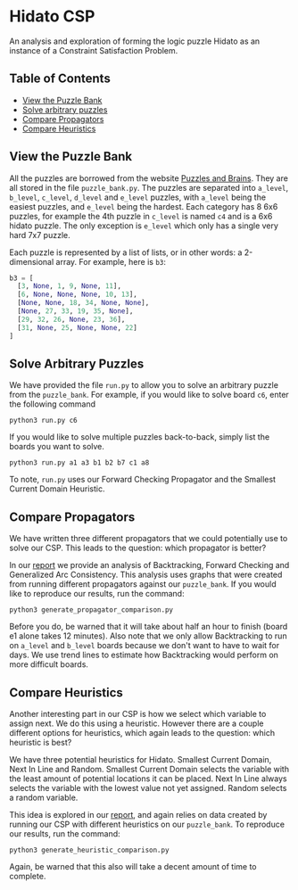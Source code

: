 # Hidato CSP

An analysis and exploration of forming the logic puzzle Hidato as an instance of a Constraint Satisfaction Problem.

## Table of Contents

- [View the Puzzle Bank](#view-the-puzzle-bank)
- [Solve arbitrary puzzles](#solve-arbitrary-puzzles)
- [Compare Propagators](#compare-propagators)
- [Compare Heuristics](#compare-heuristics)

## View the Puzzle Bank

All the puzzles are borrowed from the website [Puzzles and Brains](http://www.puzzlesandbrains.com/Hidatomain.php). They are all stored in the file `puzzle_bank.py`. The puzzles are separated into `a_level`, `b_level`, `c_level`, `d_level` and `e_level` puzzles, with `a_level` being the easiest puzzles, and `e_level` being the hardest. Each category has 8 6x6 puzzles, for example the 4th puzzle in `c_level` is named `c4` and is a 6x6 hidato puzzle. The only exception is `e_level` which only has a single very hard 7x7 puzzle.

Each puzzle is represented by a list of lists, or in other words: a 2-dimensional array. For example, here is `b3`:

```python
b3 = [
  [3, None, 1, 9, None, 11],
  [6, None, None, None, 10, 13],
  [None, None, 18, 34, None, None],
  [None, 27, 33, 19, 35, None],
  [29, 32, 26, None, 23, 36],
  [31, None, 25, None, None, 22]
]
```

## Solve Arbitrary Puzzles

We have provided the file `run.py` to allow you to solve an arbitrary puzzle from the `puzzle_bank`. For example, if you would like to solve board `c6`, enter the following command

`python3 run.py c6`

If you would like to solve multiple puzzles back-to-back, simply list the boards you want to solve.

`python3 run.py a1 a3 b1 b2 b7 c1 a8`

To note, `run.py` uses our Forward Checking Propagator and the Smallest Current Domain Heuristic.

## Compare Propagators

We have written three different propagators that we could potentially use to solve our CSP. This leads to the question: which propagator is better?

In our [report](./report.md) we provide an analysis of Backtracking, Forward Checking and Generalized Arc Consistency. This analysis uses graphs that were created from running different propagators against our `puzzle_bank`. If you would like to reproduce our results, run the command:

`python3 generate_propagator_comparison.py`

Before you do, be warned that it will take about half an hour to finish (board e1 alone takes 12 minutes). Also note that we only allow Backtracking to run on `a_level` and `b_level` boards because we don't want to have to wait for days. We use trend lines to estimate how Backtracking would perform on more difficult boards.

## Compare Heuristics

Another interesting part in our CSP is how we select which variable to assign next. We do this using a heuristic. However there are a couple different options for heuristics, which again leads to the question: which heuristic is best?

We have three potential heuristics for Hidato. Smallest Current Domain, Next In Line and Random. Smallest Current Domain selects the variable with the least amount of potential locations it can be placed. Next In Line always selects the variable with the lowest value not yet assigned. Random selects a random variable.

This idea is explored in our [report](./report.md), and again relies on data created by running our CSP with different heuristics on our `puzzle_bank`. To reproduce our results, run the command:

`python3 generate_heuristic_comparison.py`

Again, be warned that this also will take a decent amount of time to complete.
